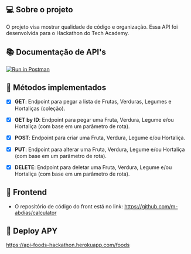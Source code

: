 ## 💻 Sobre o projeto

O projeto visa mostrar qualidade de código e organização.
Essa API foi desenvolvida para o Hackathon do Tech Academy.


## 📚 Documentação de API's
[![Run in Postman](https://run.pstmn.io/button.svg)]()


## 📝 Métodos implementados

- [x] **GET**: Endpoint para pegar a lista de Frutas, Verduras, Legumes e Hortaliças (coleção).

- [x] **GET by ID**: Endpoint para pegar uma Fruta, Verdura, Legume e/ou Hortaliça (com base em um parâmetro de rota).

- [x] **POST**: Endpoint para criar uma Fruta, Verdura, Legume e/ou Hortaliça.

- [x] **PUT**: Endpoint para alterar uma Fruta, Verdura, Legume e/ou Hortaliça (com base em um parâmetro de rota).

- [x] **DELETE**: Endpoint para deletar uma Fruta, Verdura, Legume e/ou Hortaliça (com base em um parâmetro de rota).


## 🔖 Frontend
- O repositório de código do front está no link:
https://github.com/m-abdias/calculator

## 🔗 Deploy APY
https://api-foods-hackathon.herokuapp.com/foods
